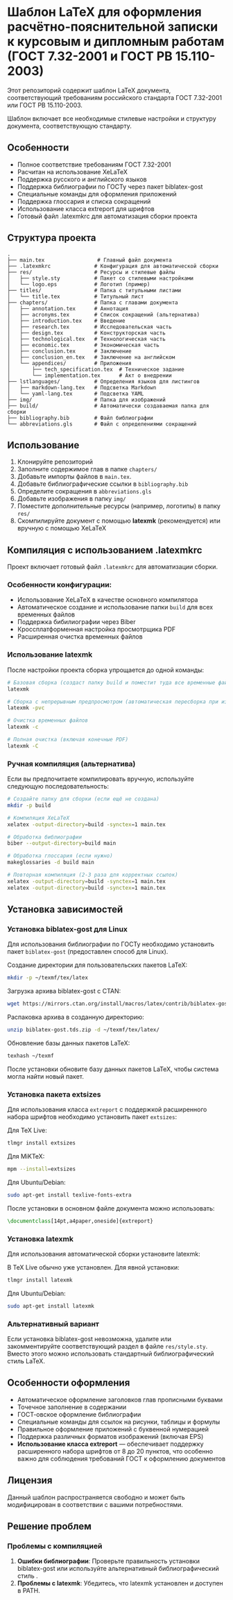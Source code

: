# Шаблон LaTeX для оформления расчётно-пояснительной записки к курсовым и дипломным работам (ГОСТ 7.32-2001 и ГОСТ РВ 15.110-2003)

Этот репозиторий содержит шаблон LaTeX документа,
соответствующий требованиям российского стандарта
ГОСТ 7.32-2001 или ГОСТ РВ 15.110-2003.

Шаблон включает все необходимые стилевые настройки
и структуру документа, соответствующую стандарту.

## Особенности

- Полное соответствие требованиям ГОСТ 7.32-2001
- Расчитан на использование XeLaTeX
- Поддержка русского и английского языков
- Поддержка библиографии по ГОСТу через пакет biblatex-gost
- Специальные команды для оформления приложений
- Поддержка глоссария и списка сокращений
- Использование класса extreport для шрифтов
- Готовый файл .latexmkrc для автоматизация сборки проекта

## Структура проекта

```
.
├── main.tex                 # Главный файл документа
├── .latexmkrc              # Конфигурация для автоматической сборки
├── res/                    # Ресурсы и стилевые файлы
│   ├── style.sty           # Пакет со стилевыми настройками
│   └── logo.eps            # Логотип (пример)
├── titles/                 # Папка с титульными листами
│   └── title.tex           # Титульный лист
├── chapters/               # Папка с главами документа
│   ├── annotation.tex      # Аннотация
│   ├── acronyms.tex        # Список сокращений (альтернатива)
│   ├── introduction.tex    # Введение
│   ├── research.tex        # Исследовательская часть
│   ├── design.tex          # Конструкторская часть
│   ├── technological.tex   # Технологическая часть
│   ├── economic.tex        # Экономическая часть
│   ├── conclusion.tex      # Заключение
│   ├── conclusion_en.tex   # Заключение на английском
│   └── appendices/         # Приложения
│       ├── tech_specification.tex  # Техническое задание
│       └── implementation.tex      # Акт о внедрении
├── lstlanguages/           # Определения языков для листингов
│   ├── markdown-lang.tex   # Подсветка Markdown
│   └── yaml-lang.tex       # Подсветка YAML
├── img/                    # Папка для изображений
├── build/                  # Автоматически создаваемая папка для сборки
├── bibliography.bib        # Файл библиографии
└── abbreviations.gls       # Файл с определениями сокращений
```

## Использование

1. Клонируйте репозиторий
2. Заполните содержимое глав в папке `chapters/`
3. Добавьте импорты файлов в `main.tex`.
3. Добавьте библиографические ссылки в `bibliography.bib`
4. Определите сокращения в `abbreviations.gls`
5. Добавьте изображения в папку `img/`
6. Поместите дополнительные ресурсы (например, логотипы) в папку `res/`
7. Скомпилируйте документ с помощью **latexmk** (рекомендуется) или вручную с помощью XeLaTeX

## Компиляция с использованием .latexmkrc

Проект включает готовый файл `.latexmkrc` для автоматизации сборки.

### Особенности конфигурации:
- Использование XeLaTeX в качестве основного компилятора
- Автоматическое создание и использование папки `build` для всех временных файлов
- Поддержка бибилиографии через Biber
- Кроссплатформенная настройка просмотрщика PDF
- Расширенная очистка временных файлов

### Использование latexmk

После настройки проекта сборка упрощается до одной команды:

```bash
# Базовая сборка (создаст папку build и поместит туда все временные файлы)
latexmk

# Сборка с непрерывным предпросмотром (автоматическая пересборка при изменениях)
latexmk -pvc

# Очистка временных файлов
latexmk -c

# Полная очистка (включая конечные PDF)
latexmk -C
```

### Ручная компиляция (альтернатива)

Если вы предпочитаете компилировать вручную, используйте следующую последовательность:

```bash
# Создайте папку для сборки (если ещё не создана)
mkdir -p build

# Компиляция XeLaTeX
xelatex -output-directory=build -synctex=1 main.tex

# Обработка библиографии
biber --output-directory=build main

# Обработка глоссария (если нужно)
makeglossaries -d build main

# Повторная компиляция (2-3 раза для корректных ссылок)
xelatex -output-directory=build -synctex=1 main.tex
xelatex -output-directory=build -synctex=1 main.tex
```

## Установка зависимостей

### Установка biblatex-gost для Linux

Для использования библиографии по ГОСТу
необходимо установить пакет `biblatex-gost` (предоставлен способ для Linux).

Создание директории для пользовательских пакетов LaTeX:
```bash
mkdir -p ~/texmf/tex/latex
```

Загрузка архива biblatex-gost с CTAN:
```bash
wget https://mirrors.ctan.org/install/macros/latex/contrib/biblatex-gost.tds.zip
```

Распаковка архива в созданную директорию:
```bash
unzip biblatex-gost.tds.zip -d ~/texmf/tex/latex/
```

Обновление базы данных пакетов LaTeX:
```bash
texhash ~/texmf
```

После установки обновите базу данных пакетов LaTeX,
чтобы система могла найти новый пакет.

### Установка пакета extsizes

Для использования класса `extreport` с поддержкой расширенного набора шрифтов
необходимо установить пакет `extsizes`:

Для TeX Live:
```bash
tlmgr install extsizes
```

Для MiKTeX:
```bash
mpm --install=extsizes
```

Для Ubuntu/Debian:
```bash
sudo apt-get install texlive-fonts-extra
```

После установки в основном файле документа можно использовать:
```latex
\documentclass[14pt,a4paper,oneside]{extreport}
```

### Установка latexmk

Для использования автоматической сборки установите latexmk:

В TeX Live обычно уже установлен. Для явной установки:
```bash
tlmgr install latexmk
```

Для Ubuntu/Debian:
```bash
sudo apt-get install latexmk
```

### Альтернативный вариант

Если установка biblatex-gost невозможна, удалите
или закомментируйте соответствующий раздел в файле `res/style.sty`.
Вместо этого можно использовать стандартный библиографический
стиль LaTeX.

## Особенности оформления

- Автоматическое оформление заголовков глав прописными буквами
- Точечное заполнение в содержании
- ГОСТ-овское оформление библиографии
- Специальные команды для ссылок на рисунки, таблицы и формулы
- Правильное оформление приложений с буквенной нумерацией
- Поддержка различных форматов изображений (включая EPS)
- **Использование класса extreport** — обеспечивает поддержку расширенного набора шрифтов от 8 до 20 пунктов, что особенно важно для соблюдения требований ГОСТ к оформлению документов 

## Лицензия

Данный шаблон распространяется свободно и может быть модифицирован в соответствии с вашими потребностями.

## Решение проблем

### Проблемы с компиляцией

1.  **Ошибки библиографии**: Проверьте правильность установки biblatex-gost или используйте альтернативный библиографический стиль .
2.  **Проблемы с latexmk**: Убедитесь, что latexmk установлен и доступен в PATH.

